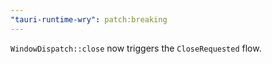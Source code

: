 ```yaml
---
"tauri-runtime-wry": patch:breaking
---
```


`WindowDispatch::close` now triggers the `CloseRequested` flow.
